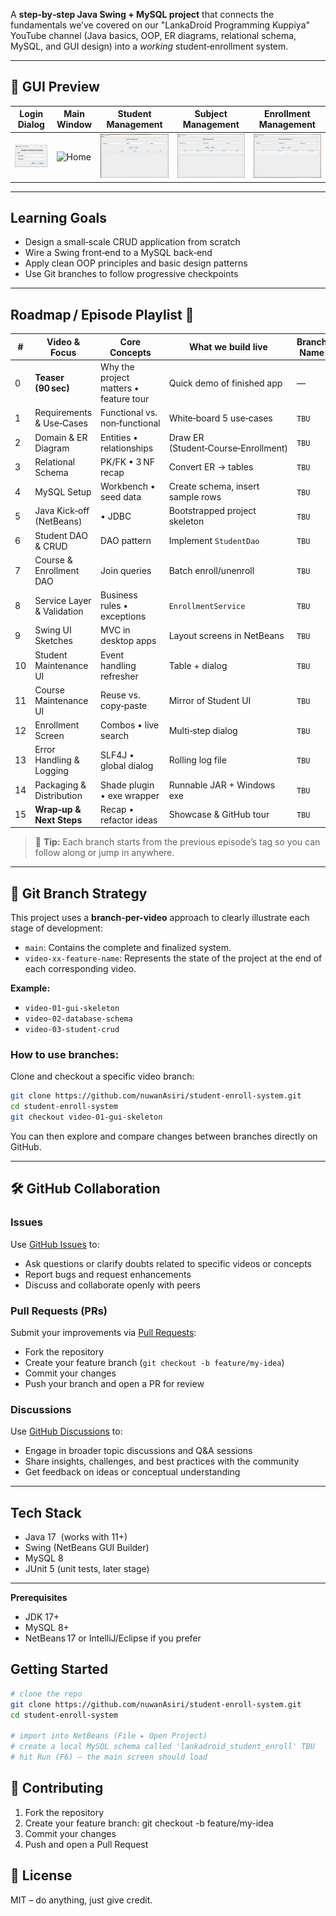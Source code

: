 A **step‑by‑step Java Swing + MySQL project** that connects the fundamentals we’ve covered on our "LankaDroid Programming Kuppiya" YouTube channel (Java basics, OOP, ER diagrams, relational schema, MySQL, and GUI design) into a *working* student‑enrollment system.

---

## 📸 GUI Preview

| Login Dialog | Main Window | Student Management | Subject Management | Enrollment Management |
|--------------|-------------|--------------------|--------------------|-----------------------|
| ![Login](docs/screenshots/login.png) | ![Home](docs/screenshots/home.png) | ![Student Management](docs/screenshots/student-management.png) | ![Subject Management](docs/screenshots/subject-management.png) | ![Enrollment Management](docs/screenshots/enrollment-management.png) |

---


## Learning Goals

* Design a small‑scale CRUD application from scratch  
* Wire a Swing front‑end to a MySQL back‑end  
* Apply clean OOP principles and basic design patterns  
* Use Git branches to follow progressive checkpoints

---

## Roadmap / Episode Playlist  🚧

| # | Video & Focus | Core Concepts | What we build live | Branch Name | Video Link |
|---|---------------|---------------|--------------------|-------------|------------|
| 0 | **Teaser (90 sec)** | Why the project matters • feature tour | Quick demo of finished app | — | `TBU` |
| 1 | Requirements & Use‑Cases | Functional vs. non‑functional | White‑board 5 use‑cases | `TBU` | `TBU` |
| 2 | Domain & ER Diagram | Entities • relationships | Draw ER (Student‑Course‑Enrollment) | `TBU` | `TBU` |
| 3 | Relational Schema | PK/FK • 3 NF recap | Convert ER → tables | `TBU` | `TBU` |
| 4 | MySQL Setup | Workbench • seed data | Create schema, insert sample rows | `TBU` | `TBU` |
| 5 | Java Kick‑off (NetBeans) |  • JDBC | Bootstrapped project skeleton | `TBU` | `TBU` |
| 6 | Student DAO & CRUD | DAO pattern | Implement `StudentDao` | `TBU` | `TBU` |
| 7 | Course & Enrollment DAO | Join queries | Batch enroll/unenroll | `TBU` | `TBU` |
| 8 | Service Layer & Validation | Business rules • exceptions | `EnrollmentService` | `TBU` | `TBU` |
| 9 | Swing UI Sketches | MVC in desktop apps | Layout screens in NetBeans | `TBU` | `TBU` |
|10 | Student Maintenance UI | Event handling refresher | Table + dialog | `TBU` | `TBU` |
|11 | Course Maintenance UI | Reuse vs. copy‑paste | Mirror of Student UI | `TBU` | `TBU` |
|12 | Enrollment Screen | Combos • live search | Multi‑step dialog | `TBU` | `TBU` |
|13 | Error Handling & Logging | SLF4J • global dialog | Rolling log file | `TBU` | `TBU` |
|14 | Packaging & Distribution | Shade plugin • exe wrapper | Runnable JAR + Windows exe | `TBU` | `TBU` |
|15 | **Wrap‑up & Next Steps** | Recap • refactor ideas | Showcase & GitHub tour | `TBU` | `TBU` |

> 📝 **Tip:** Each branch starts from the previous episode’s tag so you can follow along or jump in anywhere.

---

## 📁 Git Branch Strategy

This project uses a **branch-per-video** approach to clearly illustrate each stage of development:

* `main`: Contains the complete and finalized system.
* `video-xx-feature-name`: Represents the state of the project at the end of each corresponding video.

**Example:**

* `video-01-gui-skeleton`
* `video-02-database-schema`
* `video-03-student-crud`

### How to use branches:

Clone and checkout a specific video branch:

```bash
git clone https://github.com/nuwanAsiri/student-enroll-system.git
cd student-enroll-system
git checkout video-01-gui-skeleton
```

You can then explore and compare changes between branches directly on GitHub.

---

## 🛠 GitHub Collaboration

### Issues

Use [GitHub Issues](https://github.com/nuwanAsiri/student-enroll-system/issues) to:

* Ask questions or clarify doubts related to specific videos or concepts
* Report bugs and request enhancements
* Discuss and collaborate openly with peers

### Pull Requests (PRs)

Submit your improvements via [Pull Requests](https://github.com/nuwanAsiri/student-enroll-system/pulls):

* Fork the repository
* Create your feature branch (`git checkout -b feature/my-idea`)
* Commit your changes
* Push your branch and open a PR for review

### Discussions

Use [GitHub Discussions](https://github.com/nuwanAsiri/student-enroll-system/discussions) to:

* Engage in broader topic discussions and Q\&A sessions
* Share insights, challenges, and best practices with the community
* Get feedback on ideas or conceptual understanding

---


## Tech Stack

* Java 17  (works with 11+)  
* Swing (NetBeans GUI Builder)  
* MySQL 8  
* JUnit 5 (unit tests, later stage)

---

**Prerequisites**
* JDK 17+
* MySQL 8+
* NetBeans 17 or IntelliJ/Eclipse if you prefer

## Getting Started

```bash
# clone the repo
git clone https://github.com/nuwanAsiri/student-enroll-system.git
cd student-enroll-system

# import into NetBeans (File ▸ Open Project)
# create a local MySQL schema called 'lankadroid_student_enroll' TBU
# hit Run (F6) – the main screen should load
```
## 🤝 Contributing

1. Fork the repository
2. Create your feature branch: git checkout -b feature/my-idea
3. Commit your changes
4. Push and open a Pull Request

## 📜 License
MIT – do anything, just give credit.
